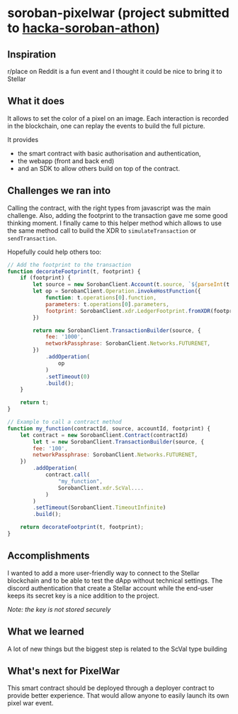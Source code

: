 # soroban-pixelwar (project submitted to [hacka-soroban-athon](https://hacka-soroban-athon.devpost.com/))

## Inspiration

r/place on Reddit is a fun event and I thought it could be nice to bring it to Stellar

## What it does

It allows to set the color of a pixel on an image. 
Each interaction is recorded in the blockchain, one can replay the events to build the full picture.

It provides 
- the smart contract with basic authorisation and authentication, 
- the webapp (front and back end) 
- and an SDK to allow others build on top of the contract.

## Challenges we ran into

Calling the contract, with the right types from javascript was the main challenge.
Also, adding the footprint to the transaction gave me some good thinking moment. I finally came to this helper method which allows to use the same method call to build the XDR to `simulateTransaction` or `sendTransaction`.

Hopefully could help others too:

```javascript
// Add the footprint to the transaction
function decorateFootprint(t, footprint) {
    if (footprint) {
        let source = new SorobanClient.Account(t.source, `${parseInt(t.sequence) - 1}`);
        let op = SorobanClient.Operation.invokeHostFunction({
            function: t.operations[0].function,
            parameters: t.operations[0].parameters,
            footprint: SorobanClient.xdr.LedgerFootprint.fromXDR(footprint, 'base64'),
        })

        return new SorobanClient.TransactionBuilder(source, {
            fee: '1000',
            networkPassphrase: SorobanClient.Networks.FUTURENET,
        })
            .addOperation(
                op
            )
            .setTimeout(0)
            .build();
    }

    return t;
}

// Example to call a contract method
function my_function(contractId, source, accountId, footprint) {
	let contract = new SorobanClient.Contract(contractId)
		let t = new SorobanClient.TransactionBuilder(source, {
		fee: '100',
		networkPassphrase: SorobanClient.Networks.FUTURENET,
	})
		.addOperation(
			contract.call(
				"my_function",
				SorobanClient.xdr.ScVal....
			)
		)
		.setTimeout(SorobanClient.TimeoutInfinite)
		.build();

	return decorateFootprint(t, footprint);
}
```

## Accomplishments

I wanted to add a more user-friendly way to connect to the Stellar blockchain and to be able to test the dApp without technical settings. The discord authentication that create a Stellar account while the end-user keeps its secret key is a nice addition to the project.

*Note: the key is not stored securely*

## What we learned

A lot of new things but the biggest step is related to the ScVal type building

## What's next for PixelWar

This smart contract should be deployed through a deployer contract to provide better experience. That would allow anyone to easily launch its own pixel war event.